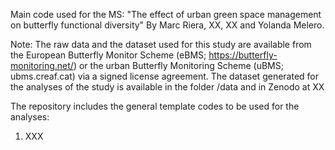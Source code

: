 Main code used for the MS: "The effect of urban green space management on butterfly functional diversity" By Marc Riera, XX, XX and Yolanda Melero.

Note: The raw data and the dataset used for this study are available from the European Butterfly Monitor Scheme (eBMS; https://butterfly-monitoring.net/) or the urban Butterfly Monitoring Scheme (uBMS; ubms.creaf.cat) via a signed license agreement. The dataset generated for the analyses of the study is available in the folder /data and in Zenodo at XX

The repository includes the general template codes to be used for the analyses:
1. XXX
